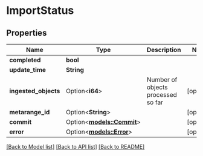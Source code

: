 # ImportStatus

## Properties

Name | Type | Description | Notes
------------ | ------------- | ------------- | -------------
**completed** | **bool** |  | 
**update_time** | **String** |  | 
**ingested_objects** | Option<**i64**> | Number of objects processed so far | [optional]
**metarange_id** | Option<**String**> |  | [optional]
**commit** | Option<[**models::Commit**](Commit.md)> |  | [optional]
**error** | Option<[**models::Error**](Error.md)> |  | [optional]

[[Back to Model list]](../README.md#documentation-for-models) [[Back to API list]](../README.md#documentation-for-api-endpoints) [[Back to README]](../README.md)


